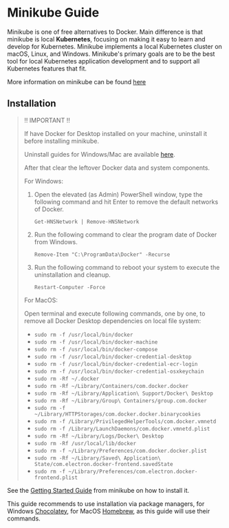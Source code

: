 # Minikube Guide

Minikube is one of free alternatives to Docker. Main difference is that minikube is local __Kubernetes__, focusing on making it easy to learn and develop for Kubernetes.
Minikube implements a local Kubernetes cluster on macOS, Linux, and Windows. Minikube's primary goals are to be the best tool for local Kubernetes application development and to support all Kubernetes features that fit.

More information on minikube can be found [here](https://github.com/kubernetes/minikube.)

## Installation

> :bangbang: IMPORTANT :bangbang:
>
> If have Docker for Desktop installed on your machine, uninstall it before installing minikube.
>
> Uninstall guides for Windows/Mac are available [here](https://docs.docker.com/desktop/uninstall/).
>
> After that clear the leftover Docker data and system components.
>
> For Windows:
>
> 1. Open the elevated (as Admin) PowerShell window, type the following command and hit Enter to remove the default networks of Docker.
>
>     `Get-HNSNetwork | Remove-HNSNetwork`
> 2. Run the following command to clear the program date of Docker from Windows.
>
>     `Remove-Item "C:\ProgramData\Docker" -Recurse`
> 3. Run the following command to reboot your system to execute the uninstallation and cleanup.
>
>     `Restart-Computer -Force`
>
> For MacOS:
>
> Open terminal and execute following commands, one by one, to remove all Docker Desktop dependencies on local file system:
>
> - `sudo rm -f /usr/local/bin/docker`
> - `sudo rm -f /usr/local/bin/docker-machine`
> - `sudo rm -f /usr/local/bin/docker-compose`
> - `sudo rm -f /usr/local/bin/docker-credential-desktop`
> - `sudo rm -f /usr/local/bin/docker-credential-ecr-login`
> - `sudo rm -f /usr/local/bin/docker-credential-osxkeychain`
> - `sudo rm -Rf ~/.docker`
> - `sudo rm -Rf ~/Library/Containers/com.docker.docker`
> - `sudo rm -Rf ~/Library/Application\ Support/Docker\ Desktop`
> - `sudo rm -Rf ~/Library/Group\ Containers/group.com.docker`
> - `sudo rm -f ~/Library/HTTPStorages/com.docker.docker.binarycookies`
> - `sudo rm -f /Library/PrivilegedHelperTools/com.docker.vmnetd`
> - `sudo rm -f /Library/LaunchDaemons/com.docker.vmnetd.plist`
> - `sudo rm -Rf ~/Library/Logs/Docker\ Desktop`
> - `sudo rm -Rf /usr/local/lib/docker`
> - `sudo rm -f ~/Library/Preferences/com.docker.docker.plist`
> - `sudo rm -Rf ~/Library/Saved\ Application\ State/com.electron.docker-frontend.savedState`
> - `sudo rm -f ~/Library/Preferences/com.electron.docker-frontend.plist`

See the [Getting Started Guide](https://minikube.sigs.k8s.io/docs/start/) from minikube on how to install it.

This guide recommends to use installation via package managers, for Windows [Chocolatey](https://chocolatey.org/), for MacOS [Homebrew](https://brew.sh/), as this guide will use their commands.

